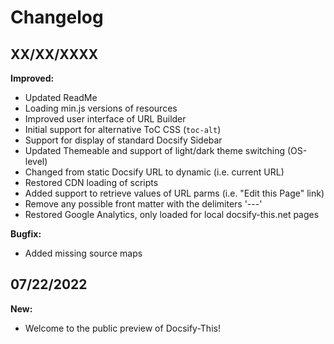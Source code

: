 # Changelog

## XX/XX/XXXX

**Improved:**  
* Updated ReadMe
* Loading min.js versions of resources
* Improved user interface of URL Builder
* Initial support for alternative ToC CSS (`toc-alt`)
* Support for display of standard Docsify Sidebar
* Updated Themeable and support of light/dark theme switching (OS-level)
* Changed from static Docsify URL to dynamic (i.e. current URL)
* Restored CDN loading of scripts
* Added support to retrieve values of URL parms (i.e. "Edit this Page" link)
* Remove any possible front matter with the delimiters '---'
* Restored Google Analytics, only loaded for local docsify-this.net pages 

**Bugfix:**  
* Added missing source maps

## 07/22/2022

**New:**  
* Welcome to the public preview of Docsify-This!
